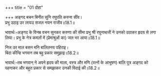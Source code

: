 +++
title = "01 दोहा"

+++
अङ्गद बचन बिनीत सुनि रघुपति करुना सींव।  
प्रभु उठाइ उर लायउ सजल नयन राजीव॥18.1॥  

भावार्थ:-अङ्गद के विनम्र वचन सुनकर करुणा की सीमा प्रभु श्री रघुनाथजी ने उनको उठाकर हृदय से लगा लिया। प्रभु के नेत्र कमलों में (प्रेमाश्रुओं का) जल भर आया॥18.1॥  

निज उर माल बसन मनि बालितनय पहिराइ।  
बिदा कीन्हि भगवान तब बहु प्रकार समुझाइ॥18.2॥  

भावार्थ:-तब भगवान्‌ ने अपने हृदय की माला, वस्त्र और मणि (रत्नों के आभूषण) बालि पुत्र अङ्गद को पहनाकर और बहुत प्रकार से समझाकर उनकी विदाई की॥18.2॥  



